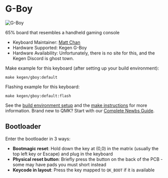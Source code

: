 # G-Boy

![G-Boy](https://i.imgur.com/APwppRwh.png)

65% board that resembles a handheld gaming console

* Keyboard Maintainer: [Matt Chan](https://github.com/mattchan)
* Hardware Supported: Kegen G-Boy
* Hardware Availability: Unfortunately, there is no site for this, and the Kegen Discord is ghost town.

Make example for this keyboard (after setting up your build environment):

    make kegen/gboy:default

Flashing example for this keyboard:

    make kegen/gboy:default:flash


See the [build environment setup](https://docs.qmk.fm/#/getting_started_build_tools) and the [make instructions](https://docs.qmk.fm/#/getting_started_make_guide) for more information. Brand new to QMK? Start with our [Complete Newbs Guide](https://docs.qmk.fm/#/newbs).

## Bootloader

Enter the bootloader in 3 ways:

* **Bootmagic reset**: Hold down the key at (0,0) in the matrix (usually the top left key or Escape) and plug in the keyboard
* **Physical reset button**: Briefly press the button on the back of the PCB - some may have pads you must short instead
* **Keycode in layout**: Press the key mapped to `QK_BOOT` if it is available
